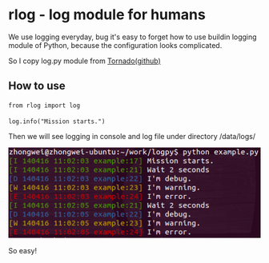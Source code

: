 rlog - log module for humans 
============================

We use logging everyday, bug it's easy to forget how to use buildin 
logging module of Python, because the configuration looks complicated. 

So I copy log.py module from [Tornado(github)](https://github.com/facebook/tornado>)


How to use
----------
    
    from rlog import log
    
    log.info("Mission starts.")


Then we will see logging in console and log file under directory /data/logs/

![screenshot](./rlog.png)

So easy! 


